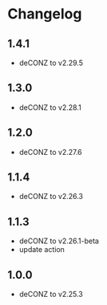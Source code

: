 # Changelog

## 1.4.1

- deCONZ to v2.29.5

## 1.3.0

- deCONZ to v2.28.1

## 1.2.0

- deCONZ to v2.27.6

## 1.1.4

- deCONZ to v2.26.3

## 1.1.3

- deCONZ to v2.26.1-beta
- update action

## 1.0.0

- deCONZ to v2.25.3


